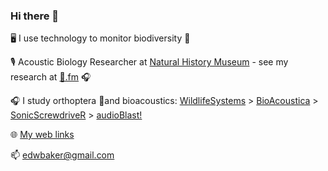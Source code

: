 ### Hi there 👋
🖥️ I use technology to monitor biodiversity 🐌

🎙️ Acoustic Biology Researcher at [Natural History Museum](https://www.nhm.ac.uk) - see my research at [🦗.fm](https://🦗.fm/) 🎧

🎧 I study orthoptera 🦗and bioacoustics: [WildlifeSystems](https://wildlife.systems) > [BioAcoustica](https://bio.acousti.ca) > [SonicScrewdriveR](https://sonicscrewdriver.ebaker.me.uk) > [audioBlast!](https://audioblast.org)

🌐 [My web links](https://linktr.ee/edwbaker)

📫 edwbaker@gmail.com

<!--
**edwbaker/edwbaker** is a ✨ _special_ ✨ repository because its `README.md` (this file) appears on your GitHub profile.

Here are some ideas to get you started:

- 🔭 I’m currently working on ...
- 🌱 I’m currently learning ...
- 👯 I’m looking to collaborate on ...
- 🤔 I’m looking for help with ...
- 💬 Ask me about ...
- 📫 How to reach me: ...
- 😄 Pronouns: ...
- ⚡ Fun fact: ...
-->
